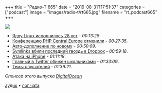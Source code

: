 +++
title = "Радио-Т 665"
date = "2019-08-31T17:51:37"
categories = ["podcast"]
image = "images/radio-t/rt665.jpg"
filename = "rt_podcast665"
+++

![](https://radio-t.com/images/radio-t/rt665.jpg)

- [Ядру Linux исполнилось 28 лет](http://www.opennet.ru/opennews/art.shtml?num=51355) - *00:13:28*.
- [Конференцию PHP Central Europe отменили](https://habr.com/ru/company/solarsecurity/blog/465591/) - *00:27:35*.
- [Авто-дополнение по новому](https://tabnine.com/blog/local) - *00:50:09*.
- [Symlinks вбили последний гвоздь в Dropbox](https://help.dropbox.com/installs-integrations/sync-uploads/symlinks) - *00:59:18*.
- [Атака на iPhone](https://www.forbes.com/sites/zakdoffman/2019/08/30/google-shocks-1-billion-iphone-users-with-malicious-hack-warning/) - *01:11:18*.
- [Главный в Twitter обижен школьниками](https://techcrunch.com/2019/08/30/someone-hacked-jack-dorseys-own-twitter-account/) - *01:33:09*.
- [Темы слушателей](https://radio-t.com/p/2019/08/28/prep-665/) - *01:39:21*.

*Спонсор этого выпуска [DigitalOcean](https://do.co/radiot)*


[аудио](https://cdn.radio-t.com/rt_podcast665.mp3) • [лог чата](https://chat.radio-t.com/logs/radio-t-665.html)
<audio src="https://cdn.radio-t.com/rt_podcast665.mp3" preload="none"></audio>
